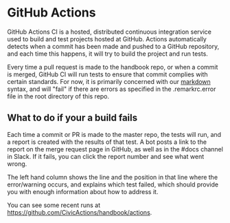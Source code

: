 # GitHub Actions

GitHub Actions CI is a hosted, distributed continuous integration service used to build and test projects hosted at GitHub. Actions automatically detects when a commit has been made and pushed to a GitHub repository, and each time this happens, it will try to build the project and run tests.

Every time a pull request is made to the handbook repo, or when a commit is merged, GitHub CI will run tests to ensure that commit complies with certain standards. For now, it is primarily concerned with our [markdown](markdown.md) syntax, and will "fail" if there are errors as specified in the .remarkrc.error file in the root directory of this repo.

## What to do if your a build fails

Each time a commit or PR is made to the master repo, the tests will run, and a report is created with the results of that test. A bot posts a link to the report on the merge request page in GitHub, as well as in the #docs channel in Slack. If it fails, you can click the report number and see what went wrong.

The left hand column shows the line and the position in that line where the error/warning occurs, and explains which test failed, which should provide you with enough information about how to address it.

You can see some recent runs at <https://github.com/CivicActions/handbook/actions>.
